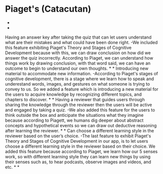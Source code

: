 # Piaget's (Catacutan)
*
*
Having an answer key after taking the quiz that can let users understand what are their mistakes and what could have been done right.
-We included this feature exhibiting Piaget's Theory and Stages of Cognitive Development because with this, we can draw conclusion on how did we answer the quiz incorrectly. According to Piaget, we can understand how things work by drawing conclusion, with that word said, we can have an outcome to begin to understand our own thoughts.
*
*
Introducing new material to accommodate new information.
-According to Piaget's stages of cognitive development, there is a stage where we learn how to speak and underestand words, images, and gestures on what someone is trying to convey to us. So we added a feature which is introducing a new material for the users to acquire knowledge by recognizing different topics, and chapters to discover.
*
*
Having a reviewer that guides users through sharing the knowledge through the reviewer then the users will be active and engaged by taking a quiz.
-We also added this feature for the users to think outside the box and anticipate the situations what they imagine because according to Piagett, we humans dig deeper about abstract concepts and hypothetical events so we can draw out deductive reasoning after learning the reviewer.
*
*
Can choose a different learning style in the reviewer based on the user’s choice.
-The last feature to exhibit Piaget's Theory and Stages of Cognitive Development in our app, is to let users choose a different learning style in the reviewer based on their choice. We added this feature because according to Piaget, we learn how our 5 senses work, so with different learning style they can learn new things by using their senses such as, to hear podcasts, observe images and videos, and etc. 
*
*
